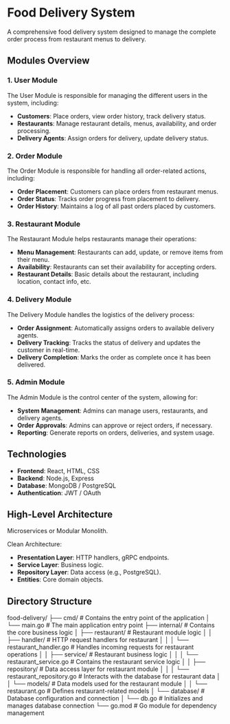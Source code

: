 # Food Delivery System

A comprehensive food delivery system designed to manage the complete order process from restaurant menus to delivery.

## Modules Overview

### 1. User Module
The User Module is responsible for managing the different users in the system, including:
- **Customers**: Place orders, view order history, track delivery status.
- **Restaurants**: Manage restaurant details, menus, availability, and order processing.
- **Delivery Agents**: Assign orders for delivery, update delivery status.

### 2. Order Module
The Order Module is responsible for handling all order-related actions, including:
- **Order Placement**: Customers can place orders from restaurant menus.
- **Order Status**: Tracks order progress from placement to delivery.
- **Order History**: Maintains a log of all past orders placed by customers.

### 3. Restaurant Module
The Restaurant Module helps restaurants manage their operations:
- **Menu Management**: Restaurants can add, update, or remove items from their menu.
- **Availability**: Restaurants can set their availability for accepting orders.
- **Restaurant Details**: Basic details about the restaurant, including location, contact info, etc.

### 4. Delivery Module
The Delivery Module handles the logistics of the delivery process:
- **Order Assignment**: Automatically assigns orders to available delivery agents.
- **Delivery Tracking**: Tracks the status of delivery and updates the customer in real-time.
- **Delivery Completion**: Marks the order as complete once it has been delivered.

### 5. Admin Module
The Admin Module is the control center of the system, allowing for:
- **System Management**: Admins can manage users, restaurants, and delivery agents.
- **Order Approvals**: Admins can approve or reject orders, if necessary.
- **Reporting**: Generate reports on orders, deliveries, and system usage.

## Technologies
- **Frontend**: React, HTML, CSS
- **Backend**: Node.js, Express
- **Database**: MongoDB / PostgreSQL
- **Authentication**: JWT / OAuth

## High-Level Architecture
Microservices or Modular Monolith.

Clean Architecture:

- **Presentation Layer**: HTTP handlers, gRPC endpoints.
- **Service Layer**: Business logic.
- **Repository Layer**: Data access (e.g., PostgreSQL).
- **Entities**: Core domain objects.


## Directory Structure

food-delivery/ ├── cmd/ # Contains the entry point of the application │ └── main.go # The main application entry point ├── internal/ # Contains the core business logic │ ├── restaurant/ # Restaurant module logic │ │ ├── handler/ # HTTP request handlers for restaurant │ │ │ └── restaurant_handler.go # Handles incoming requests for restaurant operations │ │ ├── service/ # Restaurant business logic │ │ │ └── restaurant_service.go # Contains the restaurant service logic │ │ ├── repository/ # Data access layer for restaurant module │ │ │ └── restaurant_repository.go # Interacts with the database for restaurant data │ │ └── models/ # Data models used for the restaurant module │ │ └── restaurant.go # Defines restaurant-related models │ └── database/ # Database configuration and connection │ └── db.go # Initializes and manages database connection └── go.mod # Go module for dependency management